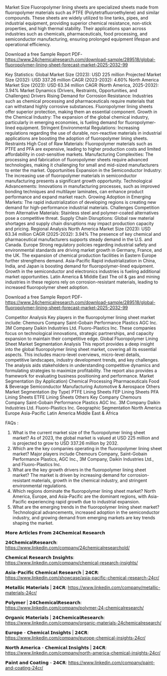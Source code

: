 Market Size
Fluoropolymer lining sheets are specialized sheets made from fluoropolymer materials such as PTFE (Polytetrafluoroethylene) and similar compounds. These sheets are widely utilized to line tanks, pipes, and industrial equipment, providing superior chemical resistance, non-stick properties, and high thermal stability. Their applications span across industries such as chemicals, pharmaceuticals, food processing, and semiconductor manufacturing, ensuring prolonged equipment lifespan and operational efficiency.

Download a free Sample Report PDF-https://www.24chemicalresearch.com/download-sample/289518/global-fluoropolymer-lining-sheet-forecast-market-2025-2032-99

Key Statistics:
Global Market Size (2023): USD 225 million
Projected Market Size (2032): USD 337.26 million
CAGR (2023-2032): 4.60%
North America Market Size (2023): USD 63.34 million
CAGR (North America, 2025-2032): 3.94%
Market Dynamics (Drivers, Restraints, Opportunities, and Challenges)
Drivers
Rising Demand for Corrosion Resistance: Industries such as chemical processing and pharmaceuticals require materials that can withstand highly corrosive substances. Fluoropolymer lining sheets offer superior protection, making them an essential component.
Growth in the Chemical Industry: The expansion of the global chemical industry, particularly in emerging economies, is fueling demand for fluoropolymer-lined equipment.
Stringent Environmental Regulations: Increasing regulations regarding the use of durable, non-reactive materials in industrial applications are boosting the adoption of fluoropolymer lining sheets.
Restraints
High Cost of Raw Materials: Fluoropolymer materials such as PTFE and PFA are expensive, leading to higher production costs and limited affordability in cost-sensitive markets.
Manufacturing Complexities: The processing and fabrication of fluoropolymer sheets require advanced technologies, making it challenging for small and mid-sized manufacturers to enter the market.
Opportunities
Expansion in the Semiconductor Industry: The increasing use of fluoropolymer materials in semiconductor manufacturing presents a significant growth opportunity.
Technological Advancements: Innovations in manufacturing processes, such as improved bonding techniques and multilayer laminates, can enhance product performance and expand market reach.
Growing Adoption in Emerging Markets: The rapid industrialization of developing regions is creating new demand for high-performance industrial materials.
Challenges
Competition from Alternative Materials: Stainless steel and polymer-coated alternatives pose a competitive threat.
Supply Chain Disruptions: Global raw material shortages and supply chain disruptions may impact production capacity and pricing.
Regional Analysis
North America
Market Size (2023): USD 63.34 million
CAGR (2025-2032): 3.94%
The presence of key chemical and pharmaceutical manufacturers supports steady demand in the U.S. and Canada.
Europe
Strong regulatory policies regarding industrial safety and environmental standards are driving market growth in Germany, France, and the UK.
The expansion of chemical production facilities in Eastern Europe further strengthens demand.
Asia-Pacific
Rapid industrialization in China, India, and Japan is boosting demand for fluoropolymer-lined equipment.
Growth in the semiconductor and electronics industries is fueling additional market opportunities.
Latin America & Middle East
The oil & gas and mining industries in these regions rely on corrosion-resistant materials, leading to increased fluoropolymer sheet adoption.


Download a free Sample Report PDF-https://www.24chemicalresearch.com/download-sample/289518/global-fluoropolymer-lining-sheet-forecast-market-2025-2032-99

Competitor Analysis 
Key players in the fluoropolymer lining sheet market include:
Chemours Company
Saint-Gobain Performance Plastics
AGC Inc.
3M Company
Daikin Industries Ltd.
Fluoro-Plastics Inc.
These companies focus on technological innovations, strategic partnerships, and capacity expansion to maintain their competitive edge.
Global Fluoropolymer Lining Sheet Market Segmentation Analysis
This report provides a deep insight into the global fluoropolymer lining sheet market, covering all its essential aspects. This includes macro-level overviews, micro-level details, competitive landscapes, industry development trends, and key challenges.
The analysis aids stakeholders in understanding competitive dynamics and formulating strategies to maximize profitability. The report also provides a framework for evaluating business positioning and performance.
Market Segmentation (by Application)
Chemical Processing
Pharmaceuticals
Food & Beverage
Semiconductor Manufacturing
Automotive & Aerospace
Others
Market Segmentation (by Type)
PTFE Lining Sheets
FEP Lining Sheets
PFA Lining Sheets
ETFE Lining Sheets
Others
Key Company
Chemours Company
Saint-Gobain Performance Plastics
AGC Inc.
3M Company
Daikin Industries Ltd.
Fluoro-Plastics Inc.
Geographic Segmentation
North America
Europe
Asia-Pacific
Latin America
Middle East & Africa

FAQs :

1. What is the current market size of the fluoropolymer lining sheet market?
As of 2023, the global market is valued at USD 225 million and is projected to grow to USD 337.26 million by 2032.
2. Which are the key companies operating in the fluoropolymer lining sheet market?
Major players include Chemours Company, Saint-Gobain Performance Plastics, AGC Inc., 3M Company, Daikin Industries Ltd., and Fluoro-Plastics Inc.
3. What are the key growth drivers in the fluoropolymer lining sheet market?
The market is driven by increasing demand for corrosion-resistant materials, growth in the chemical industry, and stringent environmental regulations.
4. Which regions dominate the fluoropolymer lining sheet market?
North America, Europe, and Asia-Pacific are the dominant regions, with Asia-Pacific experiencing rapid growth due to industrial expansion.
5. What are the emerging trends in the fluoropolymer lining sheet market?
Technological advancements, increased adoption in the semiconductor industry, and growing demand from emerging markets are key trends shaping the market.

𝗠𝗼𝗿𝗲 𝗔𝗿𝘁𝗶𝗰𝗹𝗲𝘀 𝗙𝗿𝗼𝗺 𝟮𝟰𝗖𝗵𝗲𝗺𝗶𝗰𝗮𝗹 𝗥𝗲𝘀𝗲𝗮𝗿𝗰𝗵

𝟮𝟰𝗖𝗵𝗲𝗺𝗶𝗰𝗮𝗹𝗥𝗲𝘀𝗲𝗮𝗿𝗰𝗵: https://www.linkedin.com/company/24chemicalresearchold/

𝗖𝗵𝗲𝗺𝗶𝗰𝗮𝗹 𝗥𝗲𝘀𝗲𝗮𝗿𝗰𝗵 𝗜𝗻𝘀𝗶𝗴𝗵𝘁𝘀: https://www.linkedin.com/company/chemical-research-insights/

𝗔𝘀𝗶𝗮-𝗣𝗮𝗰𝗶𝗳𝗶𝗰 𝗖𝗵𝗲𝗺𝗶𝗰𝗮𝗹 𝗥𝗲𝘀𝗲𝗮𝗿𝗰𝗵 | 𝟮𝟰𝗖𝗥: https://www.linkedin.com/showcase/asia-pacific-chemical-research-24cr/

𝗠𝗲𝘁𝗮𝗹𝗹𝗶𝗰 𝗠𝗮𝘁𝗲𝗿𝗶𝗮𝗹𝘀 | 𝟮𝟰𝗖𝗥: https://www.linkedin.com/company/metallic-materials-24cr/

𝗣𝗼𝗹𝘆𝗺𝗲𝗿 | 𝟮𝟰𝗖𝗵𝗲𝗺𝗶𝗰𝗮𝗹𝗥𝗲𝘀𝗲𝗮𝗿𝗰𝗵: https://www.linkedin.com/company/polymer-24-chemicalresearch/

𝗢𝗿𝗴𝗮𝗻𝗶𝗰 𝗠𝗮𝘁𝗲𝗿𝗶𝗮𝗹𝘀 | 𝟮𝟰𝗖𝗵𝗲𝗺𝗶𝗰𝗮𝗹𝗥𝗲𝘀𝗲𝗮𝗿𝗰𝗵: https://www.linkedin.com/company/organic-materials-24chemicalresearch/

𝗘𝘂𝗿𝗼𝗽𝗲 - 𝗖𝗵𝗲𝗺𝗶𝗰𝗮𝗹 𝗜𝗻𝘀𝗶𝗴𝗵𝘁𝘀 | 𝟮𝟰𝗖𝗥: https://www.linkedin.com/company/europe-chemical-insights-24cr/

𝗡𝗼𝗿𝘁𝗵 𝗔𝗺𝗲𝗿𝗶𝗰𝗮 - 𝗖𝗵𝗲𝗺𝗶𝗰𝗮𝗹 𝗜𝗻𝘀𝗶𝗴𝗵𝘁𝘀 | 𝟮𝟰𝗖𝗥: https://www.linkedin.com/company/north-america-chemical-insights-24cr/

𝗣𝗮𝗶𝗻𝘁 𝗮𝗻𝗱 𝗖𝗼𝗮𝘁𝗶𝗻𝗴 - 𝟮𝟰𝗖𝗥: https://www.linkedin.com/company/paint-and-coating-24cr/
